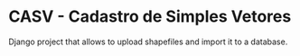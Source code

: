 CASV - Cadastro de Simples Vetores
===========

Django project that allows to upload shapefiles and import it to a database.
